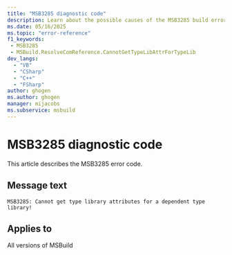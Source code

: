 ```yaml
---
title: "MSB3285 diagnostic code"
description: Learn about the possible causes of the MSB3285 build error, and get troubleshooting tips.
ms.date: 05/16/2025
ms.topic: "error-reference"
f1_keywords:
 - MSB3285
 - MSBuild.ResolveComReference.CannotGetTypeLibAttrForTypeLib
dev_langs:
  - "VB"
  - "CSharp"
  - "C++"
  - "FSharp"
author: ghogen
ms.author: ghogen
manager: mijacobs
ms.subservice: msbuild
---
```


# MSB3285 diagnostic code

<!-- :::ErrorDefinitionDescription::: -->
<!-- :::editable-content name="introDescription"::: -->
This article describes the MSB3285 error code.
<!-- :::editable-content-end::: -->

## Message text

<!-- :::editable-content name="messageText"::: -->
`MSB3285: Cannot get type library attributes for a dependent type library!`
<!-- :::editable-content-end::: -->
<!-- MSB3285: Cannot get type library attributes for a dependent type library! -->

<!-- :::editable-content name="postOutputDescription"::: -->
<!--
{StrBegin="MSB3285: "}
-->
<!-- :::editable-content-end::: -->
<!-- :::ErrorDefinitionDescription-end::: -->

## Applies to

All versions of MSBuild
